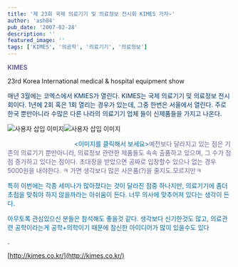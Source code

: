 ```yaml
---
title: '제 23회 국제 의료기기 및 의료정보 전시회 KIMES 가자~'
author: 'ash84'
pub_date: '2007-02-28'
description: ''
featured_image: ''
tags: ['KIMES', '의공학', '의료기기', '의료정보']
---
```



**<font color="#666699">KIMES</font>**

23rd Korea International medical & hospital equipment show  
  
<font color="#003366">매년 3월에는 코엑스에서 KMIES가 열린다. KIMES는 국제 의료기기 및 의료정보 전시회이다. 1년에 2회 혹은 1회 열리는 경우가 있는데, 그중 한번은 서울에서 열린다. 주로 한국 뿐만아니라 수많은 다른 나라의 의료기기 업체 들이 신제품들을 가지고 나온다.</font>

![사용자 삽입 이미지](http://ash84.net/wp-content/uploads/1/gk21.JPG)![사용자 삽입 이미지](http://ash84.net/wp-content/uploads/1/fk17.JPG)

                                      <font color="#006699"> <이미지를 클릭해서 보세요><font color="#666699">예전보다 달라지고 있는 점은 기존의 의료기기 뿐만아니라, 의료정보 관련한 제품들도 속속 출품하고 있으며, 그 수가 점점 증가하고 있다는 점이다. 초대장을 받았으면 공짜로 입장할수 있으나 없는 경우 5000원을 내야한다. ㅋ 가면 생각보다 많은 사은품(?)을 줄지도.모르지만ㅋ</font>

특히 이번에는 각종 세미나가 많아졌다는 것이 달라진 점중 하나지만, 의료기기에 좀더 초점을 맞춰야 하지 않을까라는 아쉬움이 든다. 너무 의사에 맞추어져 있다는 생각이 든다.

아무토록 관심있으신 분들은 참석해도 좋을것 같다. 생각보다 신기한것도 많고, 의료관련 공학이라는게 공학+의학이기 때문에 참신한 아이디어가 많이 있을수도 있다

</font>.   
  
[http://kimes.co.kr/](http://kimes.co.kr/)

